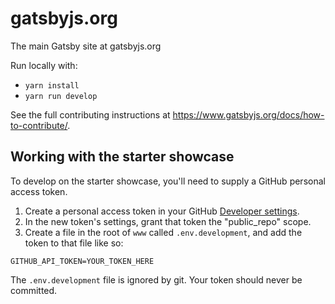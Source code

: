 # gatsbyjs.org

The main Gatsby site at gatsbyjs.org

Run locally with:

- `yarn install`
- `yarn run develop`

See the full contributing instructions at https://www.gatsbyjs.org/docs/how-to-contribute/.

## Working with the starter showcase

To develop on the starter showcase, you'll need to supply a GitHub personal access token.

1. Create a personal access token in your GitHub [Developer settings](https://github.com/settings/tokens).
2. In the new token's settings, grant that token the "public_repo" scope.
3. Create a file in the root of `www` called `.env.development`, and add the token to that file like so:

```
GITHUB_API_TOKEN=YOUR_TOKEN_HERE
```

The `.env.development` file is ignored by git. Your token should never be committed.
